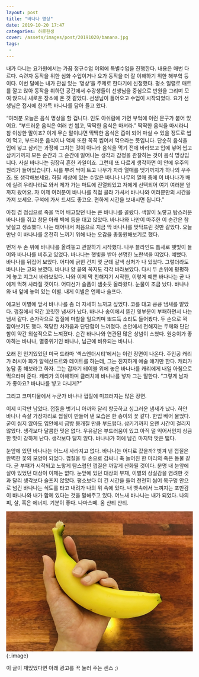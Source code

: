 ```yaml
---
layout: post
title: "바나나 명상"
date: 2019-10-20 17:47
categories: 하루한생
cover: /assets/images/post/20191020/banana.jpg
tags:
 - 
---
```


내가 다니는 요가원에서는 가끔 정규수업 이외에 특별수업을 진행한다. 내용은 매번 다르다. 숙련자 동작을 위한 심화 수업이거나 요가 동작을 더 잘 이해하기 위한 해부학 등이다. 이번 달에는 내가 관심 있는 ‘명상’을 주제로 한다기에 신청했다. 평소 일렬로 매트를 깔고 앉아 동작을 취하던 공간에서 수강생들이  선생님을 중심으로 반원을 그리며 모여 앉으니 새로운 장소에 온 것 같았다. 선생님이 들어오고 수업이 시작되었다. 요가 선생님은 접시에 한가득 바나나를 담아 들고 왔다.

“여러분 오늘은 음식 명상을 할 겁니다. 인도 아쉬람에 가면 부엌에 이런 문구가 붙어 있어요. “부드러운 음식은 여러 번 씹고, 딱딱한 음식은 마셔라.” 딱딱한 음식을 마시라니 참 이상한 말이죠? 이게 무슨 말이냐면 딱딱한 음식은 즙이 되어 마실 수 있을 정도로 씹어 먹고, 부드러운 음식이나 액체 또한 꼭꼭 씹어서 먹으라는 뜻입니다. 단순히 음식을 입에 넣고 삼키는 과정에 그치는 것이 아니라 음식을 먹기 전에 바라보고 입에 넣어 씹고 삼키기까지 모든 순간과 그 순간에 일어나는 생각과 감정을 관찰하는 것이 음식 명상입니다. 사실 바나나는 굉장히 흔한 과일이죠. 그런데 또 다르게 생각하면 이 안에 우주의 원리가 들어있습니다. 씨를 뿌려 싹이 트고 나무가 자라 열매를 맺기까지가 하나의 우주죠. 또 생각해보세요. 하필 세상에 있는 수많은 바나나 나무의 열매 중에 이 바나나가 배에 실려 우리나라로 와서 제가 가는 마트에 진열되었고 저에게 선택되어 여기 여러분 앞까지 왔어요. 자 이제 여러분이 바나나를 직접 골라 가셔서 바나나와 여러분만의 시간을 가져 보세요. 구석에 가서 드셔도 좋고요. 편하게 시간을 보내시면 됩니다.”

아침 겸 점심으로 죽을 먹어 배고팠던 나는 큰 바나나를 골랐다. 색깔이 노랗고 탐스러운 바나나를 쥐고 창문 아래 벽에 등을 대고 앉았다. 바나나와 나만이 마주한 이 순간은 참 낯설고 생소했다. 나는 태어나서 처음으로 지금 막 바나나를 맞닥뜨린 것만 같았다. 오늘 만난 이 바나나를 온전히 느끼기 위해 나는 오감을 총동원해보기로 했다.

먼저 두 손 위에 바나나를 올려놓고 관찰하기 시작했다. 나무 블라인드 틈새로 햇빛이 들어와 바나나를 비추고 있었다. 바나나는 햇빛을 받아 선명한 노란색을 띠었다. 예뻤다. 바나나를 뒤집어 보았다. 어디에 긁힌 건지 몇 군데 갈색 상처가 나 있었다. 그렇더라도 바나나는 고와 보였다. 바나나 양 끝의 꼭지도 각각 바라보았다. 다시 두 손위에 평평하게 놓고 지그시 바라보았다. 나와 이제 막 친해지기 시작한, 이렇게 예쁜 바나나는 곧 나에게 먹혀 사라질 것이다. 어디선가 슬픔이 샘솟듯 올라왔다. 눈물이 조금 났다. 바나나와 내 앞에 놓여 있는 이별. 내게 이별은 언제나 슬프다.

예고된 이별에 앞서 바나나를 좀 더 자세히 느끼고 싶었다. 코를 대고 킁킁 냄새를 맡았다. 껍질에서 약간 꼬릿한 냄새가 났다. 바나나 송이에서 뜯긴 윗부분이 부패하면서 나는 냄새 같다. 손가락으로 껍질에 마찰을 일으키며 뽀드득 소리도 들어봤다. 두 손으로 꽉 잡아보기도 했다. 적당한 차가움과 단단함이 느껴졌다. 손안에서 전해지는 두께와 단단함이 약간 외설적으로 느껴졌다. 순간 바나나와 연관된 많은 상념이 스쳤다. 원숭이가 좋아하는 바나나, 멸종위기인 바나나, 남근에 비유되는 바나나. 

오래 전 인기있었던 미국 드라마 ‘섹스앤더시티’에서는 이런 장면이 나온다. 주인공 캐리가 러시아 화가 알렉산드르와 데이트를 하는데, 그는 진지하게 예술 얘기만 한다. 캐리가 농담 좀 해보라고 하자. 그는 갑자기 테이블 위에 놓은 바나나를 캐리에게 내일 아침으로 먹으라며 준다. 캐리가 의아해하며 클러치에 바나나를 넣자 그는 말한다. “그렇게 남자가 좋아요? 바나나를 넣고 다니게?” 

그리고 코미디물에서 누군가 바나나 껍질에 미끄러지는 많은 장면. 

이제 미각만 남았다. 껍질을 벗기니 아까와 달리 향긋하고 싱그러운 냄새가 났다. 하얀 바나나 속살 가장자리로 껍질이 만들어 낸 모습은 한 송이의 꽃 같다. 한입 베어 물었다. 굳이 씹지 않아도 입안에서 금방 뭉개질 만큼 부드럽다. 삼키기까지 오랜 시간이 걸리지 않았다. 생각보다 달콤한 맛은 없다. 우유같은 부드러움이 있고 아직 덜 익어서인지 상큼한 맛이 강하게 난다. 생각보다 달지 않다. 바나나가 혀에 남긴 마지막 맛은 떫다.

눈앞에 있던 바나나는 어느새 사라지고 없다. 바나나는 어디로 갔을까? 벗겨 낸 껍질은 완벽한 꽃의 모양이 되었다. 껍질을 두 손으로 감싸니 축 늘어진 한 마리의 죽은 동물 같다. 곧 부패가 시작되고 노랗게 탐스럽던 껍질은 까맣게 산화될 것이다. 분명 내 눈앞에 살아 있었던 대상이 이제는 없다. 눈앞에 있던 대상의 부재, 이별의 상실감을 염려한 것과 달리 생각보다 슬프지 않았다. 평소보다 더 긴 시간을 들여 천천히 씹어 목구멍 안으로 넘긴 바나나는 식도를 타고 내려가 나의 위 속에 있다. 내 뱃속에서 느껴지는 포만감이 바나나와 내가 함께 있다는 것을 말해주고 있다. 어느새 바나나는 내가 되었다. 나의 피, 살, 혹은 에너지. 기분이 좋다. 나마스떼. 옴 샨티 샨티.


 ![](/assets/images/post/20191020/banana.jpg)
{:.image}


이 글이 재밌었다면 아래 광고를 꾹 눌러 주는 센스 ;)